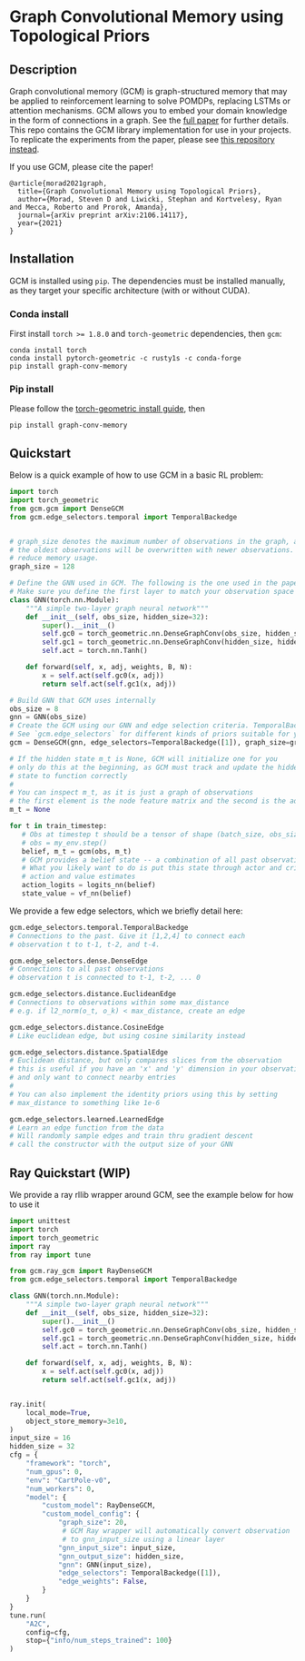 # Graph Convolutional Memory using Topological Priors

## Description
Graph convolutional memory (GCM) is graph-structured memory that may be applied to reinforcement learning to solve POMDPs, replacing LSTMs or attention mechanisms. GCM allows you to embed your domain knowledge in the form of connections in a graph. See the [full paper](https://arxiv.org/pdf/2106.14117.pdf) for further details. This repo contains the GCM library implementation for use in your projects. To replicate the experiments from the paper, please see [this repository instead](https://github.com/smorad/graph-conv-memory-paper).

If you use GCM, please cite the paper!
```
@article{morad2021graph,
  title={Graph Convolutional Memory using Topological Priors},
  author={Morad, Steven D and Liwicki, Stephan and Kortvelesy, Ryan and Mecca, Roberto and Prorok, Amanda},
  journal={arXiv preprint arXiv:2106.14117},
  year={2021}
}
```


## Installation
GCM is installed using `pip`. The dependencies must be installed manually, as they target your specific architecture (with or without CUDA).

### Conda install
First install `torch >= 1.8.0` and `torch-geometric` dependencies, then `gcm`:
```
conda install torch
conda install pytorch-geometric -c rusty1s -c conda-forge
pip install graph-conv-memory
```

### Pip install
Please follow the [torch-geometric install guide](https://pytorch-geometric.readthedocs.io/en/latest/notes/installation.html), then
```
pip install graph-conv-memory
```


## Quickstart
Below is a quick example of how to use GCM in a basic RL problem:

```python
import torch
import torch_geometric
from gcm.gcm import DenseGCM
from gcm.edge_selectors.temporal import TemporalBackedge


# graph_size denotes the maximum number of observations in the graph, after which
# the oldest observations will be overwritten with newer observations. Reduce this number to
# reduce memory usage.
graph_size = 128

# Define the GNN used in GCM. The following is the one used in the paper
# Make sure you define the first layer to match your observation space
class GNN(torch.nn.Module):
    """A simple two-layer graph neural network"""
    def __init__(self, obs_size, hidden_size=32):
        super().__init__()
        self.gc0 = torch_geometric.nn.DenseGraphConv(obs_size, hidden_size)
        self.gc1 = torch_geometric.nn.DenseGraphConv(hidden_size, hidden_size)
        self.act = torch.nn.Tanh()

    def forward(self, x, adj, weights, B, N):
        x = self.act(self.gc0(x, adj))
        return self.act(self.gc1(x, adj))

# Build GNN that GCM uses internally
obs_size = 8
gnn = GNN(obs_size)
# Create the GCM using our GNN and edge selection criteria. TemporalBackedge([1]) will link observation o_t to o_{t-1}.
# See `gcm.edge_selectors` for different kinds of priors suitable for your specific problem. Do not be afraid to implement your own!
gcm = DenseGCM(gnn, edge_selectors=TemporalBackedge([1]), graph_size=graph_size)

# If the hidden state m_t is None, GCM will initialize one for you
# only do this at the beginning, as GCM must track and update the hidden
# state to function correctly
#
# You can inspect m_t, as it is just a graph of observations
# the first element is the node feature matrix and the second is the adjacency matrix
m_t = None

for t in train_timestep:
   # Obs at timestep t should be a tensor of shape (batch_size, obs_size)
   # obs = my_env.step()
   belief, m_t = gcm(obs, m_t)
   # GCM provides a belief state -- a combination of all past observational data relevant to the problem
   # What you likely want to do is put this state through actor and critic networks to obtain
   # action and value estimates
   action_logits = logits_nn(belief)
   state_value = vf_nn(belief)
```

We provide a few edge selectors, which we briefly detail here:
```python
gcm.edge_selectors.temporal.TemporalBackedge
# Connections to the past. Give it [1,2,4] to connect each
# observation t to t-1, t-2, and t-4.

gcm.edge_selectors.dense.DenseEdge
# Connections to all past observations
# observation t is connected to t-1, t-2, ... 0

gcm.edge_selectors.distance.EuclideanEdge
# Connections to observations within some max_distance
# e.g. if l2_norm(o_t, o_k) < max_distance, create an edge

gcm.edge_selectors.distance.CosineEdge
# Like euclidean edge, but using cosine similarity instead

gcm.edge_selectors.distance.SpatialEdge
# Euclidean distance, but only compares slices from the observation
# this is useful if you have an 'x' and 'y' dimension in your observation
# and only want to connect nearby entries
#
# You can also implement the identity priors using this by setting
# max_distance to something like 1e-6

gcm.edge_selectors.learned.LearnedEdge
# Learn an edge function from the data
# Will randomly sample edges and train thru gradient descent
# call the constructor with the output size of your GNN
```

## Ray Quickstart (WIP)
We provide a ray rllib wrapper around GCM, see the example below for how to use it

```python
import unittest
import torch
import torch_geometric
import ray
from ray import tune

from gcm.ray_gcm import RayDenseGCM
from gcm.edge_selectors.temporal import TemporalBackedge

class GNN(torch.nn.Module):
    """A simple two-layer graph neural network"""
    def __init__(self, obs_size, hidden_size=32):
        super().__init__()
        self.gc0 = torch_geometric.nn.DenseGraphConv(obs_size, hidden_size)
        self.gc1 = torch_geometric.nn.DenseGraphConv(hidden_size, hidden_size)
        self.act = torch.nn.Tanh()

    def forward(self, x, adj, weights, B, N):
        x = self.act(self.gc0(x, adj))
        return self.act(self.gc1(x, adj))


ray.init(
    local_mode=True,
    object_store_memory=3e10,
)
input_size = 16 
hidden_size = 32
cfg = {
    "framework": "torch",
    "num_gpus": 0,
    "env": "CartPole-v0",
    "num_workers": 0,
    "model": {
        "custom_model": RayDenseGCM,
        "custom_model_config": {
            "graph_size": 20,
             # GCM Ray wrapper will automatically convert observation
             # to gnn_input_size using a linear layer
            "gnn_input_size": input_size,
            "gnn_output_size": hidden_size,
            "gnn": GNN(input_size),
            "edge_selectors": TemporalBackedge([1]),
            "edge_weights": False,
        }
    }
}
tune.run(
    "A2C",
    config=cfg,
    stop={"info/num_steps_trained": 100}
)
```

